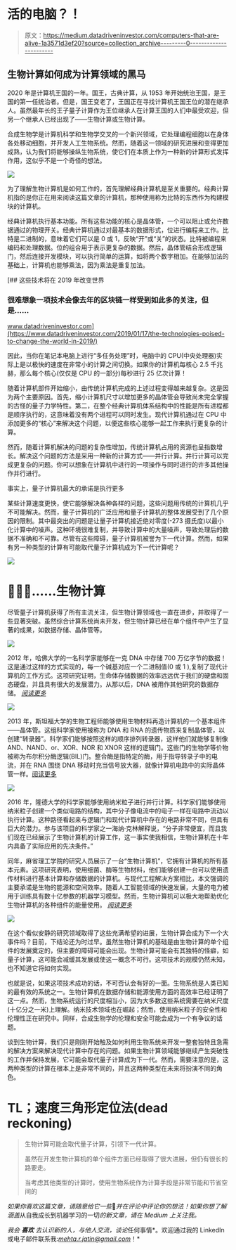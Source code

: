 # 活的电脑？！

> 原文：<https://medium.datadriveninvestor.com/computers-that-are-alive-1a3571d3ef20?source=collection_archive---------0----------------------->

## 生物计算如何成为计算领域的黑马

2020 年是计算机王国的一年。国王，古典计算，从 1953 年开始统治王国，是王国的第一任统治者。但是，国王变老了，王国正在寻找计算机王国王位的潜在继承人。虽然最年长的王子量子计算作为王位继承人在计算王国的人们中最受欢迎，但另一个继承人已经出现了——生物计算或生物计算。

合成生物学是计算机科学和生物学交叉的一个新兴领域，它处理编程细胞以在身体各处移动细胞，并开发人工生物系统。然而，随着这一领域的研究进展和变得更加成熟，认为我们将能够操纵生物系统，使它们在本质上作为一种新的计算形式发挥作用，这似乎不是一个奇怪的想法。

![](img/9e5998439cbf150ff5cde1c2746f44ad.png)

为了理解生物计算机是如何工作的，首先理解经典计算机是至关重要的。经典计算机指的是你正在用来阅读这篇文章的计算机，那种使用称为比特的东西作为构建模块的计算机。

经典计算机执行基本功能。所有这些功能的核心是晶体管，一个可以阻止或允许数据通过的物理开关。经典计算机通过对最基本的数据形式，位进行编程来工作。比特是二进制的，意味着它们可以是 0 或 1，反映“开”或“关”的状态。比特被编程来编码和处理数据。位的组合用于表示更复杂的数据。然后，晶体管结合形成逻辑门，然后连接开发模块，可以执行简单的运算，如将两个数字相加。在能够加法的基础上，计算机也能够乘法，因为乘法是重复加法。

[](https://www.datadriveninvestor.com/2019/01/17/the-technologies-poised-to-change-the-world-in-2019/) [## 这些技术将在 2019 年改变世界

### 很难想象一项技术会像去年的区块链一样受到如此多的关注，但是……

www.datadriveninvestor.com](https://www.datadriveninvestor.com/2019/01/17/the-technologies-poised-to-change-the-world-in-2019/) 

因此，当你在笔记本电脑上进行“多任务处理”时，电脑中的 CPU(中央处理器)实际上是以极快的速度在非常小的计算之间切换。如果你的计算机每核心 2.5 千兆赫，那么每个核心(仅仅是 CPU 的一部分)每秒进行 25 亿次计算！

随着计算机部件开始缩小，由传统计算机完成的上述过程变得越来越复杂。这是因为两个主要原因。首先，缩小计算机尺寸以增加更多的晶体管会导致尚未完全掌握的古怪的量子力学特性。第二，在整个经典计算机体系结构中的性能是所有进程都是顺序执行的，这意味着没有两个进程可以同时发生。现代计算机通过在 CPU 中添加更多的“核心”来解决这个问题，以便这些核心能够一起工作来执行更复杂的计算。

然而，随着计算机解决的问题的复杂性增加，传统计算机占用的资源也呈指数增长。解决这个问题的方法是采用一种新的计算方式——并行计算。并行计算可以完成更复杂的问题。你可以想象在计算机中进行的一项操作与同时进行的许多其他操作并行进行。

事实上，量子计算机最大的承诺是执行更多

某些计算速度更快，使它能够解决各种各样的问题，这些问题用传统的计算机几乎不可能解决。然而，量子计算机的广泛应用和量子计算机的整体发展受到了几个原因的限制。其中最突出的问题是让量子计算机接近绝对零度(-273 摄氏度)以最小化计算中的噪声。这种环境很难复制，并导致计算中的大量噪声，导致处理后的数据不准确和不可靠。尽管有这些障碍，量子计算机被誉为下一代计算。然而，如果有另一种类型的计算有可能取代量子计算机成为下一代计算呢？

![](img/e202a82a6a9c8fd01f93100c7c496a27.png)

# 🥁🥁🥁……生物计算

尽管量子计算机获得了所有主流关注，但生物计算领域也一直在进步，并取得了一些显著突破。虽然综合计算系统尚未开发，但生物计算已经在单个组件中产生了显著的成果，如数据存储、晶体管等。

![](img/1cee4a90a6da73be4bdf2fb3d4e0a23b.png)

2012 年，哈佛大学的一名科学家能够在一克 DNA 中存储 700 万亿字节的数据！这是通过这样的方式实现的，每一个碱基对应一个二进制值(0 或 1 ),复制了现代计算机的工作方式。这项研究证明，生命体存储数据的效率远远优于我们的硬盘和固态硬盘，并且具有很大的发展潜力。从那以后，DNA 被用作其他研究的数据存储。 [*阅读更多*](https://www.extremetech.com/extreme/134672-harvard-cracks-dna-storage-crams-700-terabytes-of-data-into-a-single-gram)

![](img/66d323cb163bed628acae9c092d65ca3.png)

2013 年，斯坦福大学的生物工程师能够使用生物材料再造计算机的一个基本组件——晶体管。这组科学家使用被称为 DNA 和 RNA 的遗传物质来复制晶体管，以创建“转录器”。科学家们能够按照这样的顺序排列转录器，这样他们就能够复制像 AND、NAND、or、XOR、NOR 和 XNOR 这样的逻辑门。这些门的生物学等价物被称为布尔积分酶逻辑(BIL)门。整合酶是指特定的酶，用于指导转录子中的电流，并在 RNA 围绕 DNA 移动时充当信号放大器，就像计算机电路中的实际晶体管一样。[阅读更多 ](https://www.extremetech.com/extreme/152074-stanford-creates-biological-transistors-the-final-step-towards-computers-inside-living-cells)

![](img/8a94844de61afa89211abc4876c14e1c.png)

2016 年，隆德大学的科学家能够使用纳米粒子进行并行计算。科学家们能够使用纳米粒子创建一个类似电路的结构，其中分子像电流中的电子一样在电路中流动以执行计算。这种路径看起来与逻辑门和现代计算机中存在的电路非常不同，但具有巨大的潜力。参与该项目的科学家之一海纳·克林解释说，“分子非常便宜，而且我们现在已经展示了生物计算机的计算工作，这一事实使我相信，生物计算机在十年内具备了实际应用的先决条件。”

同年，麻省理工学院的研究人员展示了一台“生物计算机”，它拥有计算机的所有基本元素。这项研究表明，使用细菌、酶等生物材料，他们能够创建一台可以使用遗传材料进行基本计算和存储数据的计算机。与现代工程解决方案相比，本文强调的主要承诺是生物的能源和空间效率。随着人工智能领域的快速发展，大量的电力被用于训练具有数十亿参数的机器学习模型。然而，生物计算机可以极大地帮助优化生物计算机的各种组件的能量使用。 [*阅读更多*](https://www.pnas.org/content/113/10/2591)

![](img/7e59b1eaa676a59777471f274c6105da.png)

在这个看似安静的研究领域取得了这些充满希望的进展，生物计算会成为下一个大事件吗？目前，下结论还为时过早。虽然生物计算机的基础是由生物计算的单个组件的发展奠定的，但主要的障碍可能会出现。生物计算可能会有其独特的怪癖，如量子计算，这可能会减缓其发展或使这一概念不可行。这项技术的规模仍然未知，也不知道它将如何实现。

也就是说，如果这项技术成功的话，不可否认会有好的一面。生物系统是人类已知的最有效的系统之一。生物计算机在数据存储和能源使用方面的高效率已经证明了这一点。然而，生物系统运行的尺度相当小，因为大多数这些系统需要在纳米尺度(十亿分之一米)上理解。纳米技术领域也在崛起；然而，使用纳米粒子的安全性和伦理性正在研究中。同样，合成生物学的伦理和安全可能会成为一个有争议的话题。

谈到生物计算，我们只是刚刚开始触及如何利用生物系统来开发一整套独特且急需的解决方案来解决现代计算中存在的问题。如果生物计算领域能够继续产生突破性的工作并保持发展，它可能会取代量子计算成为下一代。然而，需要注意的是，这两种类型的计算在根本上是非常不同的，并且这两种类型在未来将扮演不同的角色。

# TL；速度三角形定位法(dead reckoning)

> 生物计算可能会取代量子计算，引领下一代计算。
> 
> 虽然在开发生物计算机的单个组件方面已经取得了很大进展，但仍有很长的路要走。
> 
> 当考虑其他类型的计算时，使用生物系统作为计算手段是非常节能和节省空间的

*如果你喜欢这篇文章，请随意给它一些*👏*并在评论中评论你的想法！如果你想了解涵盖*从自我成长到机器学习的一切*的新文章，请在 Medium 上关注我。*

*我会* ***喜欢*** *去认识新的人，与他人交流，谈论*任何事情*。欢迎通过我的 LinkedIn 或电子邮件联系我:*[*mehta.r.jatin@gmail.com*](https://mailto:mehta.r.jatin@gmail.com/)*！*